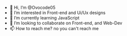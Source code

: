 - 👋 Hi, I’m @Ovocode05
- 👀 I’m interested in Front-end and Ui/Ux designs
- 🌱 I’m currently learning JavaScript
- 💞️ I’m looking to collaborate on Front-end, and Web-Dev
- 📫 How to reach me? no you can't reach me

<!---
Ovocode05/Ovocode05 is a ✨ special ✨ repository because its `README.md` (this file) appears on your GitHub profile.
You can click the Preview link to take a look at your changes.
--->
